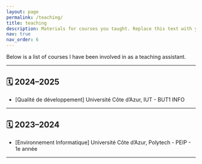 ```yaml
---
layout: page
permalink: /teaching/
title: teaching
description: Materials for courses you taught. Replace this text with your description.
nav: true
nav_order: 6
---
```


Below is a list of courses I have been involved in as a teaching assistant.

---

## 🗓️ 2024–2025

- [Qualité de développement] Université Côte d’Azur, IUT -  BUT1 INFO
---


## 🗓️ 2023–2024

- [Environnement Informatique] Université Côte d’Azur, Polytech - PEIP - 1e année
---
